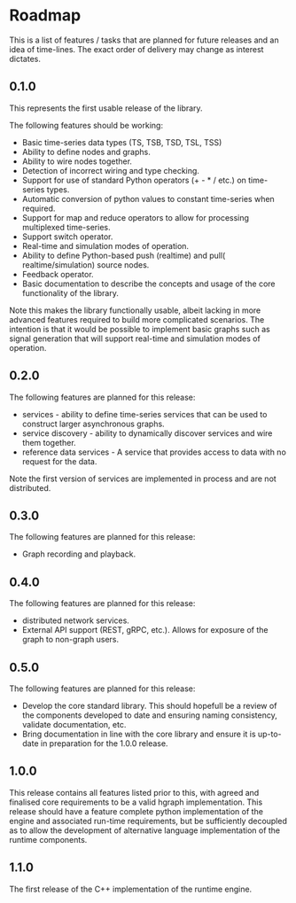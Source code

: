 Roadmap
=======

This is a list of features / tasks that are planned for future releases and
an idea of time-lines. The exact order of delivery may change as interest dictates.

## 0.1.0

This represents the first usable release of the library.

The following features should be working:
* Basic time-series data types (TS, TSB, TSD, TSL, TSS)
* Ability to define nodes and graphs.
* Ability to wire nodes together.
* Detection of incorrect wiring and type checking.
* Support for use of standard Python operators (+ - * / etc.) on time-series types.
* Automatic conversion of python values to constant time-series when required.
* Support for map and reduce operators to allow for processing multiplexed time-series.
* Support switch operator.
* Real-time and simulation modes of operation.
* Ability to define Python-based push (realtime) and pull( realtime/simulation) source nodes.
* Feedback operator.
* Basic documentation to describe the concepts and usage of the core functionality of the library.

Note this makes the library functionally usable, albeit lacking in more advanced features
required to build more complicated scenarios. The intention is that it would be possible
to implement basic graphs such as signal generation that will support real-time and
simulation modes of operation.

## 0.2.0

The following features are planned for this release:
* services - ability to define time-series services that can be used to construct larger asynchronous graphs.
* service discovery - ability to dynamically discover services and wire them together.
* reference data services - A service that provides access to data with no request for the data.

Note the first version of services are implemented in process and are not distributed.

## 0.3.0

The following features are planned for this release:
* Graph recording and playback.

## 0.4.0

The following features are planned for this release:
* distributed network services.
* External API support (REST, gRPC, etc.). Allows for exposure of the graph to non-graph users.

## 0.5.0

The following features are planned for this release:
* Develop the core standard library. This should hopefull be a review of the components
  developed to date and ensuring naming consistency, validate documentation, etc.
* Bring documentation in line with the core library and ensure it is up-to-date in preparation
  for the 1.0.0 release.

## 1.0.0

This release contains all features listed prior to this, with agreed and finalised
core requirements to be a valid hgraph implementation.
This release should have a feature complete python implementation of the engine 
and associated run-time requirements, but be sufficiently decoupled as to allow
the development of alternative language implementation of the runtime components.

## 1.1.0

The first release of the C++ implementation of the runtime engine.
